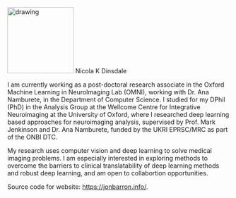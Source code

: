 <img src="/images/headshot_circle.png" alt="drawing" width="150"/>
Nicola K Dinsdale

I am currently working as a post-doctoral research associate in the Oxford Machine Learning in NeuroImaging Lab (OMNI), working with Dr. Ana Namburete, in the Department of Computer Science. I studied for my DPhil (PhD) in the Analysis Group at the Wellcome Centre for Integrative Neuroimaging at the University of Oxford, where I researched deep learning based approaches for neuroimaging analysis, supervised by Prof. Mark Jenkinson and Dr. Ana Namburete, funded by the UKRI EPRSC/MRC as part of the ONBI DTC.

My research uses computer vision and deep learning to solve medical imaging problems. I am especially interested in exploring methods to overcome the barriers to clinical translatability of deep learning methods and robust deep learning, and am open to collabortion opportunities. 


Source code for website: https://jonbarron.info/. 
